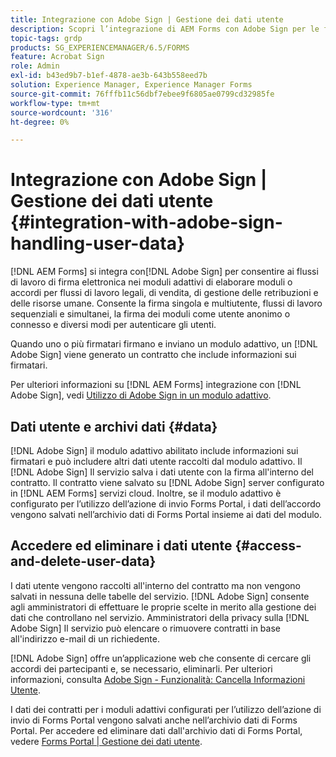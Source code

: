 ```yaml
---
title: Integrazione con Adobe Sign | Gestione dei dati utente
description: Scopri l’integrazione di AEM Forms con Adobe Sign per le firme elettroniche nei moduli adattivi. Supporta più opzioni di firma per vari flussi di lavoro.
topic-tags: grdp
products: SG_EXPERIENCEMANAGER/6.5/FORMS
feature: Acrobat Sign
role: Admin
exl-id: b43ed9b7-b1ef-4878-ae3b-643b558eed7b
solution: Experience Manager, Experience Manager Forms
source-git-commit: 76fffb11c56dbf7ebee9f6805ae0799cd32985fe
workflow-type: tm+mt
source-wordcount: '316'
ht-degree: 0%

---
```


# Integrazione con Adobe Sign | Gestione dei dati utente {#integration-with-adobe-sign-handling-user-data}

[!DNL AEM Forms] si integra con[!DNL  Adobe Sign] per consentire ai flussi di lavoro di firma elettronica nei moduli adattivi di elaborare moduli o accordi per flussi di lavoro legali, di vendita, di gestione delle retribuzioni e delle risorse umane. Consente la firma singola e multiutente, flussi di lavoro sequenziali e simultanei, la firma dei moduli come utente anonimo o connesso e diversi modi per autenticare gli utenti.

Quando uno o più firmatari firmano e inviano un modulo adattivo, un [!DNL Adobe Sign] viene generato un contratto che include informazioni sui firmatari.

Per ulteriori informazioni su [!DNL AEM Forms] integrazione con [!DNL Adobe Sign], vedi [Utilizzo di Adobe Sign in un modulo adattivo](/help/forms/using/working-with-adobe-sign.md).

## Dati utente e archivi dati {#data}

[!DNL Adobe Sign] il modulo adattivo abilitato include informazioni sui firmatari e può includere altri dati utente raccolti dal modulo adattivo. Il [!DNL Adobe Sign] Il servizio salva i dati utente con la firma all&#39;interno del contratto. Il contratto viene salvato su [!DNL Adobe Sign] server configurato in [!DNL AEM Forms] servizi cloud. Inoltre, se il modulo adattivo è configurato per l’utilizzo dell’azione di invio Forms Portal, i dati dell’accordo vengono salvati nell’archivio dati di Forms Portal insieme ai dati del modulo.

## Accedere ed eliminare i dati utente {#access-and-delete-user-data}

I dati utente vengono raccolti all&#39;interno del contratto ma non vengono salvati in nessuna delle tabelle del servizio. [!DNL Adobe Sign] consente agli amministratori di effettuare le proprie scelte in merito alla gestione dei dati che controllano nel servizio. Amministratori della privacy sulla [!DNL Adobe Sign] Il servizio può elencare o rimuovere contratti in base all&#39;indirizzo e-mail di un richiedente.

[!DNL Adobe Sign] offre un’applicazione web che consente di cercare gli accordi dei partecipanti e, se necessario, eliminarli. Per ulteriori informazioni, consulta [Adobe Sign - Funzionalità: Cancella Informazioni Utente](https://helpx.adobe.com/sign/help/adobesign_gdpr_user_deletion.html).

I dati dei contratti per i moduli adattivi configurati per l’utilizzo dell’azione di invio di Forms Portal vengono salvati anche nell’archivio dati di Forms Portal. Per accedere ed eliminare dati dall&#39;archivio dati di Forms Portal, vedere [Forms Portal | Gestione dei dati utente](/help/forms/using/forms-portal-handling-user-data.md).

